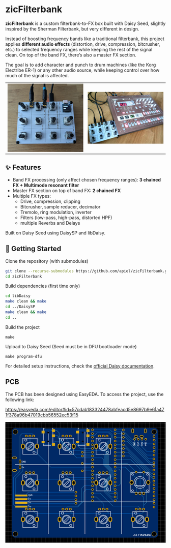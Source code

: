 # zicFilterbank

**zicFilterbank** is a custom filterbank-to-FX box built with Daisy Seed, slightly inspired by the Sherman Filterbank, but very different in design.

Instead of boosting frequency bands like a traditional filterbank, this project applies **different audio effects** (distortion, drive, compression, bitcrusher, etc.) to selected frequency ranges while keeping the rest of the signal clean. On top of the band FX, there’s also a master FX section.

The goal is to add character and punch to drum machines (like the Korg Electribe ER-1) or any other audio source, while keeping control over how much of the signal is affected.

<table>
<tr>
<td>
<img src='https://github.com/apiel/zicFilterbank/blob/main/assets/filterbank1.png?raw=true' width='300'>
</td>
<td>
<img src='https://github.com/apiel/zicFilterbank/blob/main/assets/filterbank2.png?raw=true' width='300'>
</td>
</tr>
<table>

## ✨ Features

- Band FX processing (only affect chosen frequency ranges): **3 chained FX + Multimode resonant filter**
- Master FX section on top of band FX: **2 chained FX**
- Multiple FX types:
  - Drive, compression, clipping
  - Bitcrusher, sample reducer, decimator
  - Tremolo, ring modulation, inverter
  - Filters (low-pass, high-pass, distorted HPF)
  - multiple Reverbs and Delays

Built on Daisy Seed using DaisySP and libDaisy.

## 🚀 Getting Started
Clone the repository (with submodules)
```sh
git clone --recurse-submodules https://github.com/apiel/zicFilterbank.git
cd zicFilterbank
```

Build dependencies (first time only)
```sh
cd libDaisy
make clean && make
cd ../DaisySP
make clean && make
cd ..
```

Build the project
```
make
```

Upload to Daisy Seed (Seed must be in DFU bootloader mode)
```
make program-dfu
```

For detailed setup instructions, check the [official Daisy documentation](https://electro-smith.github.io/libDaisy/).

## PCB

The PCB has been designed using EasyEDA. To access the project, use the following link:

https://easyeda.com/editor#id=57cdab183324478abfeacd5e8697b9e6|a471f378a96b47019cbb56552ec53f15

<img src='https://github.com/apiel/zicFilterbank/blob/main/assets/filterbank_pcb.png?raw=true' width='700'>
